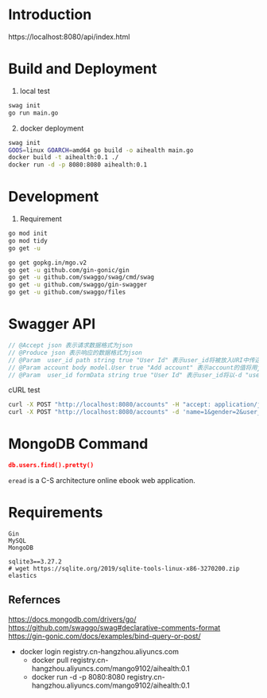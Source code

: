 # Introduction
https://localhost:8080/api/index.html

# Build and Deployment
1. local test
```bash
swag init
go run main.go
```

2. docker deployment
```bash
swag init
GOOS=linux GOARCH=amd64 go build -o aihealth main.go
docker build -t aihealth:0.1 ./
docker run -d -p 8080:8080 aihealth:0.1
```

# Development
1. Requirement
```bash
go mod init
go mod tidy
go get -u

go get gopkg.in/mgo.v2
go get -u github.com/gin-gonic/gin
go get -u github.com/swaggo/swag/cmd/swag
go get -u github.com/swaggo/gin-swagger
go get -u github.com/swaggo/files
```

# Swagger API 
```go
// @Accept json 表示请求数据格式为json
// @Produce json 表示响应的数据格式为json
// @Param  user_id path string true "User Id" 表示user_id将被放入URI中传送给服务器
// @Param account body model.User true "Add account" 表示account的值将用json字符串格式传送给服务器。
// @Param  user_id formData string true "User Id" 表示user_id将以-d "user_id=1234&name=Ryan"的形式传给服务器
```

cURL test 
```bash
curl -X POST "http://localhost:8080/accounts" -H "accept: application/json" -H "Content-Type: application/json" -d '{"user_id":"13","name":"1","gender":"2"}'
curl -X POST "http://localhost:8080/accounts" -d 'name=1&gender=2&user_id=14'
```

# MongoDB Command
```json
db.users.find().pretty()
```

`eread` is a C-S architecture online ebook web application. 

# Requirements
```
Gin  
MySQL
MongoDB

sqlite3==3.27.2
# wget https://sqlite.org/2019/sqlite-tools-linux-x86-3270200.zip
elastics
```

## Refernces
https://docs.mongodb.com/drivers/go/
https://github.com/swaggo/swag#declarative-comments-format
https://gin-gonic.com/docs/examples/bind-query-or-post/


- docker login registry.cn-hangzhou.aliyuncs.com
  - docker pull registry.cn-hangzhou.aliyuncs.com/mango9102/aihealth:0.1
  - docker run -d -p 8080:8080 registry.cn-hangzhou.aliyuncs.com/mango9102/aihealth:0.1
